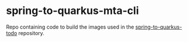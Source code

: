 # spring-to-quarkus-mta-cli
Repo containing code to build the images used in the [spring-to-quarkus-todo](https://github.com/RedHat-Middleware-Workshops/spring-to-quarkus-todo) repository.
